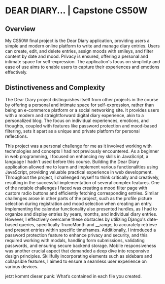 # DEAR DIARY... | Capstone CS50W

## Overview
My CS50W final project is the Dear Diary application, providing users a simple and modern online platform to write and manage diary entries. Users can create, edit, and delete entries, assign moods with smileys, and filter content by date and mood. Privacy is ensured, offering a personal and intimate space for self-expression. The application's focus on simplicity and ease of use aims to enable users to capture their experiences and emotions effectively.


## Distinctiveness and Complexity
The Dear Diary project distinguishes itself from other projects in the course by offering a personal and intimate space for self-expression, rather than being an e-commerce platform or a social networking site. It provides users with a modern and straightforward digital diary experience, akin to a personalized blog. The focus on individual experiences, emotions, and thoughts, coupled with features like password protection and mood-based filtering, sets it apart as a unique and private platform for personal reflections.


This project was a personal challenge for me as it involved working with technologies and concepts I had not previously encountered. As a beginner in web programming, I focused on enhancing my skills in JavaScript, a language I hadn't used before this course. Building the Dear Diary application allowed me to learn and implement various functionalities using JavaScript, providing valuable practical experience in web development. Throughout the project, I challenged myself to think critically and creatively, resulting in the successful implementation of several complex features. One of the notable challenges I faced was creating a mood filter page with custom radio buttons and efficiently fetching corresponding entries. Similar challenges arose in other parts of the project, such as the profile picture selection during registration and mood selection when creating an entry. Implementing the calendar functionality also presented hurdles, as I had to organize and display entries by years, months, and individual diary entries. However, I effectively overcame these obstacles by utilizing Django's date-based queries, specifically TruncMonth and __range, to accurately retrieve and present entries within specific timeframes. Additionally, I introduced a password protection feature to enhance privacy and security, and this required working with modals, handling form submissions, validating passwords, and ensuring secure backend storage. Mobile responsiveness was another crucial aspect that demanded a deep dive into responsive design principles. Skillfully incorporating elements such as sidebars and collapsible features, I aimed to ensure a seamless user experience on various devices.





jetzt kommt dieser punk:
What’s contained in each file you created.